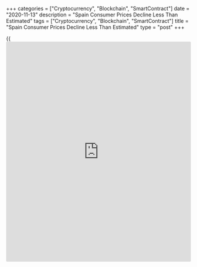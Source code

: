 +++
categories = ["Cryptocurrency", "Blockchain", "SmartContract"]
date = "2020-11-13"
description = "Spain Consumer Prices Decline Less Than Estimated"
tags = ["Cryptocurrency", "Blockchain", "SmartContract"]
title = "Spain Consumer Prices Decline Less Than Estimated"
type = "post"
+++

{{<iframe id="large-banner" src="https://www.bounty.group/#slide=21.0" width="100%" height="600" scrolling="no" style="border: 0px solid rgb(216, 221, 230); border-radius: 3px;">}}

Spain's consumer prices declined less than estimated in October, final
data from the statistical office INE showed on Friday.

Consumer prices declined 0.8 percent year-on-year in October, after a
0.4 percent fall in September. In the initial estimate, prices fell 0.9
percent.

Prices for housing declined 3.6 percent annually in October and
communication cost decreased 4.2 percent. Prices for education, and
leisure and culture fell 0.2 percent and 0.7 percent, respectively.

On a month-on-month basis, consumer prices increased 0.5 percent in
October, following a 0.2 percent rise in the previous month, as
estimated.

The EU measure of harmonized index of consumer prices fell 0.9 percent
in October, following a 0.6 percent. According to the initial estimate,
the HICP fall 1.0 percent.

The HICP rose 0.3 percent monthly in October, as estimated.

For comments and feedback [contact](https://www.playgroundfx.com/contact/): editorial@rtt[news](https://www.letsplayfx.com/blog/forex-news-website/).com

[Economic News][1]

 **What parts of the world are seeing the best (and worst) economic
performances lately? Click[here][2] to check out our [Econ Scorecard][2]
and find out! See up-to-the-moment [ranking](https://www.playgroundfx.com/blog/crypto-exchange-ranking/)s for the best and worst
performers in [GDP][3], [unemployment rate][4], [inflation][5] and much
more.**

   1. www.rtt[news](https://www.letsplayfx.com/blog/forex-news-website/).com/Content/EconomicNews.aspx
   2. www.rtt[news](https://www.letsplayfx.com/blog/forex-news-website/).com/economic-scorecard/world-rank/retail-sales/highest-performance.aspx
   3. www.rtt[news](https://www.letsplayfx.com/blog/forex-news-website/).com/economic-scorecard/world-rank/GDP/highest-performance.aspx
   4. www.rtt[news](https://www.letsplayfx.com/blog/forex-news-website/).com/economic-scorecard/world-rank/unemployment-rate/lowest-performance.aspx
   5. www.rtt[news](https://www.letsplayfx.com/blog/forex-news-website/).com/economic-scorecard/world-rank/CPI/highest-performance.aspx
